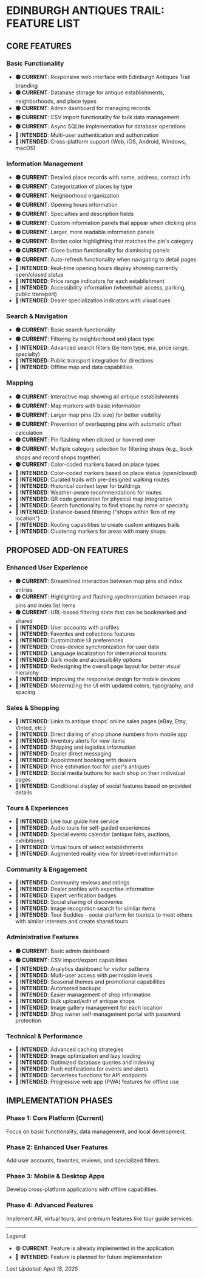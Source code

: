 # EDINBURGH ANTIQUES TRAIL: FEATURE LIST

## CORE FEATURES

### Basic Functionality
- **🟢 CURRENT**: Responsive web interface with Edinburgh Antiques Trail branding
- **🟢 CURRENT**: Database storage for antique establishments, neighborhoods, and place types
- **🟢 CURRENT**: Admin dashboard for managing records
- **🟢 CURRENT**: CSV import functionality for bulk data management
- **🟢 CURRENT**: Async SQLite implementation for database operations
- **🔵 INTENDED**: Multi-user authentication and authorization
- **🔵 INTENDED**: Cross-platform support (Web, iOS, Android, Windows, macOS)

### Information Management
- **🟢 CURRENT**: Detailed place records with name, address, contact info
- **🟢 CURRENT**: Categorization of places by type
- **🟢 CURRENT**: Neighborhood organization
- **🟢 CURRENT**: Opening hours information
- **🟢 CURRENT**: Specialties and description fields
- **🟢 CURRENT**: Custom information panels that appear when clicking pins
- **🟢 CURRENT**: Larger, more readable information panels
- **🟢 CURRENT**: Border color highlighting that matches the pin's category
- **🟢 CURRENT**: Close button functionality for dismissing panels
- **🟢 CURRENT**: Auto-refresh functionality when navigating to detail pages
- **🔵 INTENDED**: Real-time opening hours display showing currently open/closed status
- **🔵 INTENDED**: Price range indicators for each establishment
- **🔵 INTENDED**: Accessibility information (wheelchair access, parking, public transport)
- **🔵 INTENDED**: Dealer specialization indicators with visual cues

### Search & Navigation
- **🟢 CURRENT**: Basic search functionality
- **🟢 CURRENT**: Filtering by neighborhood and place type
- **🔵 INTENDED**: Advanced search filters (by item type, era, price range, specialty)
- **🔵 INTENDED**: Public transport integration for directions
- **🔵 INTENDED**: Offline map and data capabilities

### Mapping
- **🟢 CURRENT**: Interactive map showing all antique establishments
- **🟢 CURRENT**: Map markers with basic information
- **🟢 CURRENT**: Larger map pins (2x size) for better visibility
- **🟢 CURRENT**: Prevention of overlapping pins with automatic offset calculation
- **🟢 CURRENT**: Pin flashing when clicked or hovered over
- **🟢 CURRENT**: Multiple category selection for filtering shops (e.g., book shops and record shops together)
- **🟢 CURRENT**: Color-coded markers based on place types
- **🔵 INTENDED**: Color-coded markers based on place status (open/closed)
- **🔵 INTENDED**: Curated trails with pre-designed walking routes
- **🔵 INTENDED**: Historical context layer for buildings
- **🔵 INTENDED**: Weather-aware recommendations for routes
- **🔵 INTENDED**: QR code generation for physical map integration
- **🔵 INTENDED**: Search functionality to find shops by name or specialty
- **🔵 INTENDED**: Distance-based filtering ("shops within 1km of my location")
- **🔵 INTENDED**: Routing capabilities to create custom antiques trails
- **🔵 INTENDED**: Clustering markers for areas with many shops

## PROPOSED ADD-ON FEATURES

### Enhanced User Experience
- **🟢 CURRENT**: Streamlined interaction between map pins and index entries
- **🟢 CURRENT**: Highlighting and flashing synchronization between map pins and index list items
- **🟢 CURRENT**: URL-based filtering state that can be bookmarked and shared
- **🔵 INTENDED**: User accounts with profiles
- **🔵 INTENDED**: Favorites and collections features
- **🔵 INTENDED**: Customizable UI preferences
- **🔵 INTENDED**: Cross-device synchronization for user data
- **🔵 INTENDED**: Language localization for international tourists
- **🔵 INTENDED**: Dark mode and accessibility options
- **🔵 INTENDED**: Redesigning the overall page layout for better visual hierarchy
- **🔵 INTENDED**: Improving the responsive design for mobile devices
- **🔵 INTENDED**: Modernizing the UI with updated colors, typography, and spacing

### Sales & Shopping
- **🔵 INTENDED**: Links to antique shops' online sales pages (eBay, Etsy, Vinted, etc.)
- **🔵 INTENDED**: Direct dialing of shop phone numbers from mobile app
- **🔵 INTENDED**: Inventory alerts for new items
- **🔵 INTENDED**: Shipping and logistics information
- **🔵 INTENDED**: Dealer direct messaging
- **🔵 INTENDED**: Appointment booking with dealers
- **🔵 INTENDED**: Price estimation tool for user's antiques
- **🔵 INTENDED**: Social media buttons for each shop on their individual pages
- **🔵 INTENDED**: Conditional display of social features based on provided details

### Tours & Experiences
- **🔵 INTENDED**: Live tour guide hire service
- **🔵 INTENDED**: Audio tours for self-guided experiences
- **🔵 INTENDED**: Special events calendar (antique fairs, auctions, exhibitions)
- **🔵 INTENDED**: Virtual tours of select establishments
- **🔵 INTENDED**: Augmented reality view for street-level information

### Community & Engagement
- **🔵 INTENDED**: Community reviews and ratings
- **🔵 INTENDED**: Dealer profiles with expertise information
- **🔵 INTENDED**: Expert verification badges
- **🔵 INTENDED**: Social sharing of discoveries
- **🔵 INTENDED**: Image recognition search for similar items
- **🔵 INTENDED**: Tour Buddies - social platform for tourists to meet others with similar interests and create shared tours

### Administrative Features
- **🟢 CURRENT**: Basic admin dashboard
- **🟢 CURRENT**: CSV import/export capabilities
- **🔵 INTENDED**: Analytics dashboard for visitor patterns
- **🔵 INTENDED**: Multi-user access with permission levels
- **🔵 INTENDED**: Seasonal themes and promotional capabilities
- **🔵 INTENDED**: Automated backups
- **🔵 INTENDED**: Easier management of shop information
- **🔵 INTENDED**: Bulk upload/edit of antique shops
- **🔵 INTENDED**: Image gallery management for each location
- **🔵 INTENDED**: Shop owner self-management portal with password protection

### Technical & Performance
- **🔵 INTENDED**: Advanced caching strategies
- **🔵 INTENDED**: Image optimization and lazy loading
- **🔵 INTENDED**: Optimized database queries and indexing
- **🔵 INTENDED**: Push notifications for events and alerts
- **🔵 INTENDED**: Serverless functions for API endpoints
- **🔵 INTENDED**: Progressive web app (PWA) features for offline use

## IMPLEMENTATION PHASES

### Phase 1: Core Platform (Current)
Focus on basic functionality, data management, and local development.

### Phase 2: Enhanced User Features
Add user accounts, favorites, reviews, and specialized filters.

### Phase 3: Mobile & Desktop Apps
Develop cross-platform applications with offline capabilities.

### Phase 4: Advanced Features
Implement AR, virtual tours, and premium features like tour guide services.

---

*Legend:*
- 🟢 **CURRENT**: Feature is already implemented in the application
- 🔵 **INTENDED**: Feature is planned for future implementation

*Last Updated: April 18, 2025*
